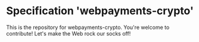 
# Specification 'webpayments-crypto'

This is the repository for webpayments-crypto. You're welcome to contribute! Let's make the Web rock our socks
off!
